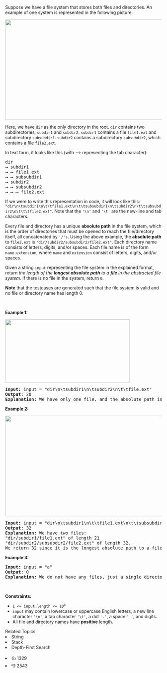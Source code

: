 <p>Suppose we have a file system that stores both files and directories. An example of one system is represented in the following picture:</p>

<p><img alt="" src="https://assets.leetcode.com/uploads/2020/08/28/mdir.jpg" style="width: 681px; height: 322px;" /></p>

<p>Here, we have <code>dir</code> as the only directory in the root. <code>dir</code> contains two subdirectories, <code>subdir1</code> and <code>subdir2</code>. <code>subdir1</code> contains a file <code>file1.ext</code> and subdirectory <code>subsubdir1</code>. <code>subdir2</code> contains a subdirectory <code>subsubdir2</code>, which contains a file <code>file2.ext</code>.</p>

<p>In text form, it looks like this (with ⟶ representing the tab character):</p>

<pre>
dir
⟶ subdir1
⟶ ⟶ file1.ext
⟶ ⟶ subsubdir1
⟶ subdir2
⟶ ⟶ subsubdir2
⟶ ⟶ ⟶ file2.ext
</pre>

<p>If we were to write this representation in code, it will look like this: <code>"dir\n\tsubdir1\n\t\tfile1.ext\n\t\tsubsubdir1\n\tsubdir2\n\t\tsubsubdir2\n\t\t\tfile2.ext"</code>. Note that the <code>'\n'</code> and <code>'\t'</code> are the new-line and tab characters.</p>

<p>Every file and directory has a unique <strong>absolute path</strong> in the file system, which is the order of directories that must be opened to reach the file/directory itself, all concatenated by <code>'/'s</code>. Using the above example, the <strong>absolute path</strong> to <code>file2.ext</code> is <code>"dir/subdir2/subsubdir2/file2.ext"</code>. Each directory name consists of letters, digits, and/or spaces. Each file name is of the form <code>name.extension</code>, where <code>name</code> and <code>extension</code> consist of letters, digits, and/or spaces.</p>

<p>Given a string <code>input</code> representing the file system in the explained format, return <em>the length of the <strong>longest absolute path</strong> to a <strong>file</strong> in the abstracted file system</em>. If there is no file in the system, return <code>0</code>.</p>

<p><strong>Note</strong> that the testcases are generated such that the file system is valid and no file or directory name has length 0.</p>

<p>&nbsp;</p> 
<p><strong class="example">Example 1:</strong></p> 
<img alt="" src="https://assets.leetcode.com/uploads/2020/08/28/dir1.jpg" style="width: 401px; height: 202px;" /> 
<pre>
<strong>Input:</strong> input = "dir\n\tsubdir1\n\tsubdir2\n\t\tfile.ext"
<strong>Output:</strong> 20
<strong>Explanation:</strong> We have only one file, and the absolute path is "dir/subdir2/file.ext" of length 20.
</pre>

<p><strong class="example">Example 2:</strong></p> 
<img alt="" src="https://assets.leetcode.com/uploads/2020/08/28/dir2.jpg" style="width: 641px; height: 322px;" /> 
<pre>
<strong>Input:</strong> input = "dir\n\tsubdir1\n\t\tfile1.ext\n\t\tsubsubdir1\n\tsubdir2\n\t\tsubsubdir2\n\t\t\tfile2.ext"
<strong>Output:</strong> 32
<strong>Explanation:</strong> We have two files:
"dir/subdir1/file1.ext" of length 21
"dir/subdir2/subsubdir2/file2.ext" of length 32.
We return 32 since it is the longest absolute path to a file.
</pre>

<p><strong class="example">Example 3:</strong></p>

<pre>
<strong>Input:</strong> input = "a"
<strong>Output:</strong> 0
<strong>Explanation:</strong> We do not have any files, just a single directory named "a".
</pre>

<p>&nbsp;</p> 
<p><strong>Constraints:</strong></p>

<ul> 
 <li><code>1 &lt;= input.length &lt;= 10<sup>4</sup></code></li> 
 <li><code>input</code> may contain lowercase or uppercase English letters, a new line character <code>'\n'</code>, a tab character <code>'\t'</code>, a dot <code>'.'</code>, a space <code>' '</code>, and digits.</li> 
 <li>All file and directory names have <strong>positive</strong> length.</li> 
</ul>

<div><div>Related Topics</div><div><li>String</li><li>Stack</li><li>Depth-First Search</li></div></div><br><div><li>👍 1329</li><li>👎 2543</li></div>